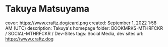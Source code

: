 # Takuya Matsuyama

cover: https://www.craftz.dog/card.png
created: September 1, 2022 1:58 AM (UTC)
description: Takuya's homepage
folder: BOOKMRKS-MTHRFCKR / SOCIAL-MTHRFCKR / Dev-Sites
tags: Social Media, dev sites
url: https://www.craftz.dog